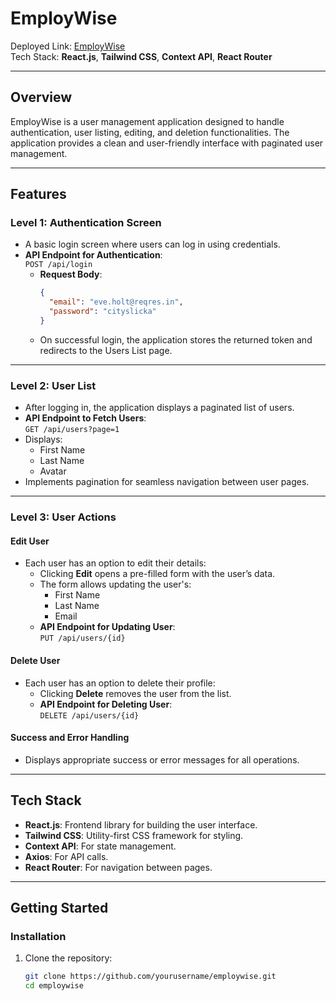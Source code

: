 # EmployWise

Deployed Link: [EmployWise](https://employwise.netlify.app/)  
Tech Stack: **React.js**, **Tailwind CSS**, **Context API**, **React Router**

---

## Overview

EmployWise is a user management application designed to handle authentication, user listing, editing, and deletion functionalities. The application provides a clean and user-friendly interface with paginated user management.

---

## Features

### **Level 1: Authentication Screen**
- A basic login screen where users can log in using credentials.
- **API Endpoint for Authentication**:  
  `POST /api/login`  
  - **Request Body**:
    ```json
    {
      "email": "eve.holt@reqres.in",
      "password": "cityslicka"
    }
    ```
  - On successful login, the application stores the returned token and redirects to the Users List page.

---

### **Level 2: User List**
- After logging in, the application displays a paginated list of users.
- **API Endpoint to Fetch Users**:  
  `GET /api/users?page=1`
- Displays:
  - First Name
  - Last Name
  - Avatar
- Implements pagination for seamless navigation between user pages.

---

### **Level 3: User Actions**
#### **Edit User**
- Each user has an option to edit their details:
  - Clicking **Edit** opens a pre-filled form with the user’s data.
  - The form allows updating the user's:
    - First Name
    - Last Name
    - Email
  - **API Endpoint for Updating User**:  
    `PUT /api/users/{id}`

#### **Delete User**
- Each user has an option to delete their profile:
  - Clicking **Delete** removes the user from the list.
  - **API Endpoint for Deleting User**:  
    `DELETE /api/users/{id}`

#### **Success and Error Handling**
- Displays appropriate success or error messages for all operations.

---

## Tech Stack

- **React.js**: Frontend library for building the user interface.
- **Tailwind CSS**: Utility-first CSS framework for styling.
- **Context API**: For state management.
- **Axios**: For API calls.
- **React Router**:  For navigation between pages.

---

## Getting Started

### **Installation**
1. Clone the repository:
   ```bash
   git clone https://github.com/yourusername/employwise.git
   cd employwise
